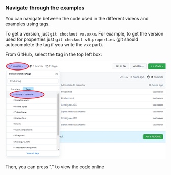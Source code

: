 ### Navigate through the examples
You can navigate between the code used in the different videos and examples using tags.

To get a version, just `git checkout vx.xxxx`. For example, to get the version used for properties just `git checkout v6.properties` (git should autocomplete the tag if you write the `vxx` part).

From GitHub, select the tag in the top left box:


![Tag selection](readme_1.png)


Then, you can press "." to view the code online

